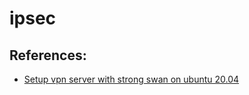 # ipsec





## References:

  * [Setup vpn server with strong swan on ubuntu 20.04](https://www.digitalocean.com/community/tutorials/how-to-set-up-an-ikev2-vpn-server-with-strongswan-on-ubuntu-20-04-de)
